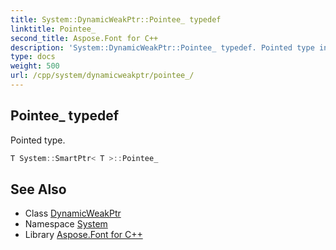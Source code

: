 ```yaml
---
title: System::DynamicWeakPtr::Pointee_ typedef
linktitle: Pointee_
second_title: Aspose.Font for C++
description: 'System::DynamicWeakPtr::Pointee_ typedef. Pointed type in C++.'
type: docs
weight: 500
url: /cpp/system/dynamicweakptr/pointee_/
---
```

## Pointee_ typedef


Pointed type.

```cpp
T System::SmartPtr< T >::Pointee_
```

## See Also

* Class [DynamicWeakPtr](../)
* Namespace [System](../../)
* Library [Aspose.Font for C++](../../../)
